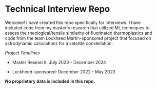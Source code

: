 Technical Interview Repo
=======================

Welcome! I have created this repo specifically for interviews. I have included code from my master's research that utilized ML techniques to assess the rheological/tensile similarity of fluorinated thermoplastics and code from the team Lockheed Martin-sponsored project that focused on astrodynamic calculations for a satellite constellation. 


*Project Timelines*

- Master Research: July 2023 - December 2024

- Lockheed-sponsored: December 2022 - May 2023

**No proprietary data is included in this repo.**
